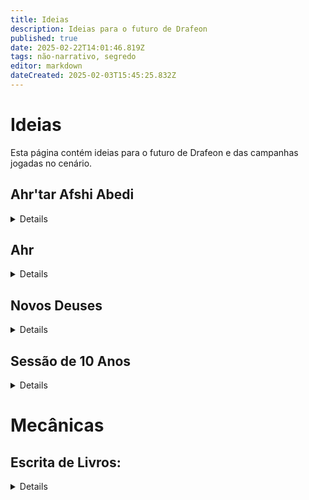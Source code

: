 ```yaml
---
title: Ideias
description: Ideias para o futuro de Drafeon
published: true
date: 2025-02-22T14:01:46.819Z
tags: não-narrativo, segredo
editor: markdown
dateCreated: 2025-02-03T15:45:25.832Z
---
```


# Ideias
Esta página contém ideias para o futuro de Drafeon e das campanhas jogadas no cenário.

## Ahr'tar Afshi Abedi
<details>
  
Quando o grupo encontra Ahr'tar Afshin Abedi, ele os recebe com formalidade no grandioso salão de seu palácio, uma construção imponente de colunas esculpidas em serpentes e tapeçarias que retratam cenas da glória do Império Serpentinn. O Ahr'tar está sentado em um trono de marfim adornado com pedras preciosas, seu olhar frio e analítico acompanha cada movimento dos aventureiros. Ele os saúda educadamente, mas com uma postura de desconfiança velada, medindo cada palavra que diz.
  
### Direcionamentos Sutis para o Sul:

Afshin Abedi ouve atentamente quando o grupo menciona os ataques aos navios do Império Dragão e, em resposta, começa a plantar sugestões que os levem em direção ao sul, onde a esfinge Al-Haro está liderando a revolta, sem mencionar explicitamente sua oposição.

Sugerindo Interesses Mercantis: "Quanto aos ataques aos navios... Parece que os mares têm se tornado mais instáveis recentemente. Há rumores de movimentações incomuns vindo do sul, onde as rotas marítimas costumavam ser mais tranquilas. Talvez os problemas estejam ligados àqueles que buscam desestabilizar o império. Muitas vezes, onde há desordem, há interesses conflitantes."

Referências às Mudanças: "Ouvi dizer que certas figuras emergiram das sombras em algumas partes do império, particularmente em regiões mais ao sul, onde nosso controle tem sido, digamos, testado. Nossos interesses mercantis são fortes, mas não imunes às influências de forças desestabilizadoras. Talvez o que procuram esteja além dos desertos."

Notando o Declínio da Ordem: "Vocês perceberão que, embora nosso império seja vasto e poderoso, certas regiões no sul têm enfrentado dificuldades... Provavelmente resultado de agitadores externos e forças dissidentes que, sem dúvida, não apreciam nossa prosperidade. Certos indivíduos parecem inclinados a incitar conflitos."

### Explicação dos Acontecimentos da Revolta de Al-Haro (Fazendo os Ahr'tar Parecerem os Mocinhos):

Quando o grupo pergunta sobre a revolta liderada por Al-Haro, Afshin responde cuidadosamente, buscando manipular a narrativa para fazer os Ahr'tar parecerem os defensores da ordem e da paz, enquanto Al-Haro é pintada como uma vilã destruidora.

Descrevendo a Revolta com Desprezo: "Ah, Al-Haro... uma criatura ardilosa. Uma esfinge que se esconde atrás de belas palavras de liberdade e justiça, mas que na verdade não passa de uma semeadora de caos. Ela fala de libertação, mas trouxe apenas morte e desordem. Os escravos que ela liberta tornam-se seus servos fanáticos, armados com raiva e violência. Eles acreditam estar livres, mas agora seguem cegamente sua nova senhora da guerra."

Posicionando os Ahr'tar como Defensores: "Nós, os Ahr'tar, sempre buscamos o equilíbrio, manter a paz e garantir a prosperidade de nosso povo. Não somos os tiranos que ela tenta pintar. Sim, temos um sistema de castas, mas é ele que manteve o império unido e forte por gerações. A revolta dela não é sobre justiça; é sobre poder. Ela deseja ascender a algo mais do que mortal, e para isso, precisa da guerra. O que Al-Haro realmente quer é transformar este mundo em um campo de batalha, onde todos nós somos suas peças."

Inversão Moral: "Enquanto ela e seus seguidores marcham pelo império, saqueando e destruindo, nós tentamos restaurar a ordem. Esses ataques aos navios do Império Dragão? Provavelmente parte de sua tentativa de enfraquecer nossas relações com outros reinos, causar rupturas comerciais e, com isso, abrir caminho para sua própria ascensão. Al-Haro não se importa com as consequências... ela só se interessa pelo caos que pode usar a seu favor."

Afshin termina sua explicação com uma expressão de pesar calculada, como se estivesse genuinamente preocupado com a estabilidade do império. Ele insinua que o grupo pode ser útil para descobrir mais, sem direcioná-los diretamente ao conflito, mas deixando claro que a chave para compreender os ataques aos navios pode estar ligada às agitações no sul, onde a influência de Al-Haro cresce.

</details>

## Ahr

<details>

Em Ahr, o clima é de tensão silenciosa e preparação constante. Sendo a última cidade antes do deserto e próxima das linhas de conflito com os exércitos de Al-haro, a população vive em um estado de alerta constante. Patrulhas armadas aumentaram nas ruas e nas fronteiras, com guardas e milicianos prontos para impedir incursões. Conversas em mercados e tavernas giram em torno de boatos sobre batalhas recentes, de escravos libertados atacando caravanas e de cidades distantes já caídas nas mãos da esfinge e seu exército. Apesar da aparente calma que Ahr'tar Hadiya Zaresh exige da população, a preocupação com um cerco iminente está na mente de todos.

### Boatos e Aventuras em Ahr

Caçada ao Informante: Existem rumores de que agentes de Al-haro conseguiram se infiltrar em Ahr, recrutando simpatizantes entre os trabalhadores insatisfeitos e membros das castas mais baixas. Ahr'tar Hadiya Zaresh está oferecendo uma recompensa significativa para quem puder descobrir a identidade dos infiltrados e frustrar suas operações.

O Eco da Montanha: Diz-se que um grupo de rebeldes montou um esconderijo em cavernas nas montanhas ao redor de Ahr. Estas cavernas foram previamente abandonadas devido a antigas maldições e criaturas perigosas. Há uma oferta para qualquer grupo corajoso o suficiente para limpar as cavernas e verificar se os boatos são reais.

A Expedição ao Templo do Vento Perdido: Nas profundezas do deserto, distante e inacessível, fica um antigo templo onde se diz haver segredos sobre a magia da guerra e defesa. Uma expedição foi organizada para recuperar quaisquer relíquias ou armas que possam ser úteis para Ahr na luta contra Al-haro, mas não voltou. A cidade busca aventureiros para descobrir o paradeiro da expedição e retornar com artefatos que possam ajudar na guerra iminente.

Lamento das Dunas: Viajantes e mercadores dizem ouvir o som de tambores ao anoitecer, um presságio sinistro que muitos acreditam ser causado pelo avanço dos exércitos de Al-haro. O Ahr'tar está buscando aventureiros dispostos a investigar e confirmar se Al-haro está enviando tropas para emboscar caravanas nas rotas de comércio e de suprimento da cidade.

O Pacto da Serpente: Existe um rumor de que alguns altos membros do império em outras cidades estariam considerando um pacto com Al-haro para preservar seus territórios, oferecendo apoio indireto. Hadiya Zaresh teme que algum comandante de cidade vizinha já tenha traído o Império e está em busca de qualquer evidência para antecipar uma possível traição. A investigação, no entanto, deve ser conduzida em segredo.

Ahr, assim, tornou-se não apenas uma cidade em preparação para a guerra, mas um ponto de oportunidade para aventureiros em busca de recompensas, glória ou simplesmente a chance de fazer a diferença em um império à beira de conflitos.

O Ahr'tar Hadiya Zaresh, apesar de sua posição de autoridade e responsabilidade em Ahr, possui motivos claros e pragmáticos para não receber os aventureiros como convidados em seu palácio. Aqui estão alguns deles:
1. Desconfiança de Estrangeiros. Com os exércitos de Al-haro se aproximando, Hadiya Zaresh está cada vez mais desconfiada de qualquer presença estrangeira na cidade. Ela teme que os aventureiros possam ser espiões ou aliados disfarçados da esfinge, tentando infiltrar-se em Ahr para sabotar suas defesas ou causar tumulto interno.
2. Protocolo de Neutralidade Aparente. Embora Zaresh seja leal ao Império Serpentinn, ela pode estar tentando manter uma fachada de neutralidade perante o conflito civil, especialmente para estrangeiros que possam relatar suas ações. Receber aventureiros publicamente, ainda mais se eles tiverem reputação associada a uma das facções, poderia comprometer essa postura.
3. Evitar Alianças Perigosas. Os aventureiros são figuras desconhecidas com intenções incertas. Zaresh teme que oferecer hospitalidade a estranhos possa sugerir uma aliança com indivíduos que, eventualmente, possam causar mais problemas para sua governança ou para a estabilidade local.
4. Recursos Escassos e Prioridades Locais. Com o cerco iminente e as demandas de proteger a cidade, Hadiya Zaresh está economizando todos os recursos disponíveis para seus cidadãos e suas forças armadas. Oferecer hospitalidade a aventureiros seria visto como um luxo que a cidade não pode se permitir nesse momento crítico.
5. Cultura Yuan-ti e Hierarquia. No rígido sistema de castas Yuan-ti, estrangeiros são muitas vezes considerados inferiores ou como meros utilitaristas. Oferecer hospitalidade seria contra os costumes locais e poderia ser visto como um enfraquecimento de sua posição autoritária perante os cidadãos de Ahr.
6. Boatos e Percepções Locais. Com rumores constantes sobre a guerra, Zaresh teme que receber estrangeiros em seu palácio alimente boatos sobre conspirações ou traições, o que poderia enfraquecer a moral da cidade ou criar descontentamento entre seus subordinados.

Em vez de receber os aventureiros no palácio, Hadiya Zaresh pode:

- Oferecer-lhes acomodações em uma hospedaria protegida, mas simples.
- Delegar encontros com eles a um conselheiro de confiança, que agiria como intermediário.
- Testar sua lealdade, impondo uma tarefa para provar sua intenção antes de sequer considerar um convite formal.
</details>

## Novos Deuses

<details>
  
- Al-Haro: Basear em [Isperia](https://5e.tools/bestiary.html#isperia_ggr), mecânicas de ativação de outras criaturas.
- Terra: Basear em [Cradle of the Stone Scion](https://5e.tools/bestiary.html#cradle%20of%20the%20stone%20scion_bgg); Ar: Basear em [Cradle of the Cloud Scion](https://5e.tools/bestiary.html#cradle%20of%20the%20cloud%20scion_bgg); Fogo: Basear em [Cradle of the Fire Scion](https://5e.tools/bestiary.html#cradle%20of%20the%20fire%20scion_bgg); Água: Basear em [Cradle of the Frost Scion](https://5e.tools/bestiary.html#cradle%20of%20the%20frost%20scion_bgg).
- Jianyama: Basear em Maho-Tsukai Jian (Monsters of The Orient), mecânicas de imortalidade, pula de corpo em corpo, invoca novos corpos com ações lendárias, ritual para destruir.
- Lazuliel: Basear em [Empyrean](https://5e.tools/bestiary.html#empyrean_xmm), combinar mecânicas de cada um dos anteriores ou dos artefatos.

</details>
  
## Sessão de 10 Anos

<details>

Em **10/03/2028**: uma sessão onde o grupo faz pequenas missões saltando no tempo, visitando momentos marcantes da primeira campanha.

</details>
  
# Mecânicas

## Escrita de Livros:

<details>

Por capítulo, um teste de performance ou perícia relevante ao tema.

| Total do Teste | Resultado |
|-----------------------------|
| 1-5            | Desastre  |
| 6-10           | Regular   |
| 11-15          | Bom       |
| 16-20          | Ótimo     |
| >20            | Obra-prima|
{.dense}
  
</details>
